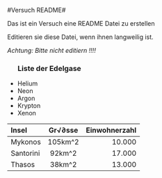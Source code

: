  #Versuch README#
 
 Das ist ein Versuch eine README  Datei zu erstellen
 
 Editieren sie diese Datei, wenn ihnen langweilig ist.
 
 *Achtung: Bitte nicht editiern !!!!*
 
 <ul>
 <h3>Liste der Edelgase</h3>
 <li>Helium</li>
 <li>Neon</li>
 <li>Argon</li>
 <li>Krypton</li>
 <li>Xenon</li>
 </ul>
   
<table>
<thead>
<tr>
<th style="text-align:left">Insel</th>
<th style="text-align:center">Gr√∂sse</th>
<th style="text-align:right">Einwohnerzahl</th>
</tr>
</thead>
<tbody>
<tr>
<td style="text-align:left">Mykonos</td>
<td style="text-align:center">105km^2</td>
<td style="text-align:right">10.000</td>
</tr>
<tr>
<td style="text-align:left">Santorini</td>
<td style="text-align:center">92km^2</td>
<td style="text-align:right">17.000</td>
</tr>
<tr>
<td style="text-align:left">Thasos</td>
<td style="text-align:center">38km^2</td>
<td style="text-align:right">13.000</td>
</tr>
</tbody>
</table>
